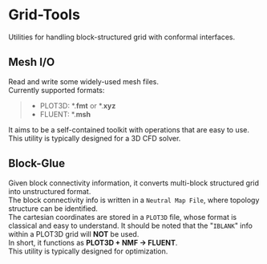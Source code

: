 # Grid-Tools
Utilities for handling block-structured grid with conformal interfaces.

## Mesh I/O
Read and write some widely-used mesh files.  
Currently supported formats:
> * PLOT3D: *.__fmt__ or  *.__xyz__ 
> * FLUENT: *.__msh__

It aims to be a self-contained toolkit with operations that are easy to use.  
This utility is typically designed for a 3D CFD solver.  

## Block-Glue
Given block connectivity information, it converts multi-block structured grid into unstructured format.  
The block connectivity info is written in a `Neutral Map File`, where topology structure can be identified.  
The cartesian coordinates are stored in a `PLOT3D` file, whose format is classical and easy to understand. It should be noted that the "`IBLANK`" info within a PLOT3D grid will __NOT__ be used.  
In short, it functions as __PLOT3D + NMF -> FLUENT__.  
This utility is typically designed for optimization.  
